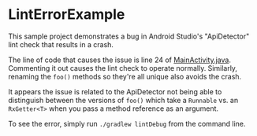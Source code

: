 # LintErrorExample

This sample project demonstrates a bug in Android Studio's "ApiDetector" lint check that results in a crash.

The line of code that causes the issue is line 24 of [MainActivity.java](app/src/main/java/com/mpeng3/linterrorexample/MainActivity.java).  Commenting it out causes the lint check to operate normally.
Similarly, renaming the `foo()` methods so they're all unique also avoids the crash.

It appears the issue is related to the ApiDetector not being able to distinguish between the versions of `foo()` which take a `Runnable` vs. an `RxGetter<T>` when you pass a method reference as an argument.

To see the error, simply run `./gradlew lintDebug` from the command line.

